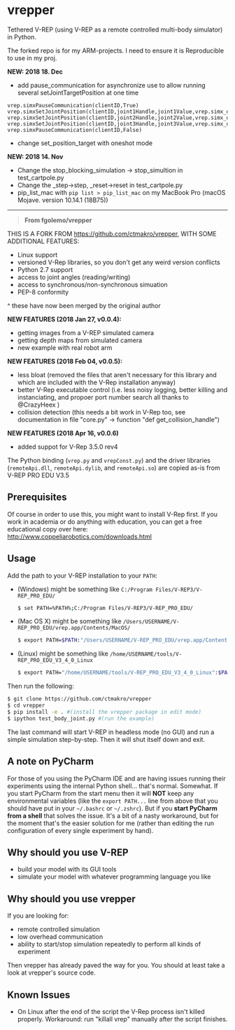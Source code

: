 # vrepper

Tethered V-REP (using V-REP as a remote controlled multi-body simulator) in Python.





The forked repo is for my ARM-projects. I need to ensure it is Reproducible to use in my proj.

**NEW: 2018 18. Dec**
- add pause_communication for asynchronize use to allow running several setJointTargetPosition at one time
```
vrep.simxPauseCommunication(clientID,True)
vrep.simxSetJointPosition(clientID,joint1Handle,joint1Value,vrep.simx_opmode_oneshot)
vrep.simxSetJointPosition(clientID,joint2Handle,joint2Value,vrep.simx_opmode_oneshot)
vrep.simxSetJointPosition(clientID,joint3Handle,joint3Value,vrep.simx_opmode_oneshot)
vrep.simxPauseCommunication(clientID,False)
```
- change set_position_target with oneshot mode

**NEW: 2018 14. Nov**
- Change the stop_blocking_simulation -> stop_simultion in test_cartpole.py
- Change the _step->step, _reset->reset in test_cartpole.py
- pip_list_mac with `pip list > pip_list_mac` on my MacBook Pro (macOS Mojave. version 10.14.1 (18B75))




---   

> **From  fgolemo/vrepper**

THIS IS A FORK FROM https://github.com/ctmakro/vrepper, WITH SOME ADDITIONAL FEATURES:

- Linux support
- versioned V-Rep libraries, so you don't get any weird version conflicts
- Python 2.7 support
- access to joint angles (reading/writing)
- access to synchronous/non-synchronous simuation
- PEP-8 conformity 


^ these have now been merged by the original author

**NEW FEATURES (2018 Jan 27, v0.0.4):**
- getting images from a V-REP simulated camera
- getting depth maps from simulated camera
- new example with real robot arm

**NEW FEATURES (2018 Feb 04, v0.0.5):**
- less bloat (removed the files that aren't necessary for this library and which are included with the V-Rep installation anyway)
- better V-Rep executable control (i.e. less noisy logging, better killing and instanciating, and propoer port number search all thanks to @CrazyHeex )
- collision detection (this needs a bit work in V-Rep too, see documentation in file "core.py" -> function "def get_collision_handle")

**NEW FEATURES (2018 Apr 16, v0.0.6)**
- added suppot for V-Rep 3.5.0 rev4


The Python binding (`vrep.py` and `vrepConst.py`) and the driver libraries (`remoteApi.dll`, `remoteApi.dylib`, and `remoteApi.so`) are copied as-is from V-REP PRO EDU V3.5


## Prerequisites

Of course in order to use this, you might want to install V-Rep first. If you work in academia or do anything with education, you can get a free educational copy over here: http://www.coppeliarobotics.com/downloads.html 


## Usage

Add the path to your V-REP installation to your `PATH`:

- (Windows) might be something like `C:/Program Files/V-REP3/V-REP_PRO_EDU/`

  ```bash
  $ set PATH=%PATH%;C:/Program Files/V-REP3/V-REP_PRO_EDU/
  ```

- (Mac OS X) might be something like `/Users/USERNAME/V-REP_PRO_EDU/vrep.app/Contents/MacOS/`

  ```bash
  $ export PATH=$PATH:"/Users/USERNAME/V-REP_PRO_EDU/vrep.app/Contents/MacOS/"
  ```

- (Linux) might be something like `/home/USERNAME/tools/V-REP_PRO_EDU_V3_4_0_Linux`

  ```bash
  $ export PATH="/home/USERNAME/tools/V-REP_PRO_EDU_V3_4_0_Linux":$PATH
  ```

Then run the following:

```bash
$ git clone https://github.com/ctmakro/vrepper
$ cd vrepper
$ pip install -e . #(install the vrepper package in edit mode)
$ ipython test_body_joint.py #(run the example)
```

The last command will start V-REP in headless mode (no GUI) and run a simple simulation step-by-step. Then it will shut itself down and exit.

## A note on PyCharm

For those of you using the PyCharm IDE and are having issues running their experiments using the internal Python shell... that's normal. Somewhat. If you start PyCharm from the start menu then it will **NOT** keep any environmental variables (like the `export PATH...` line from above that you should have put in your `~/.bashrc` or `~/.zshrc`). But if you **start PyCharm from a shell** that solves the issue. It's a bit of a nasty workaround, but for the moment that's the easier solution for me (rather than editing the run configuration of every single experiment by hand).

## Why should you use V-REP

- build your model with its GUI tools
- simulate your model with whatever programming language you like

## Why should you use vrepper

If you are looking for:

- remote controlled simulation
- low overhead communication
- ability to start/stop simulation repeatedly to perform all kinds of experiment

Then vrepper has already paved the way for you. You should at least take a look at vrepper's source code.

## Known Issues

- On Linux after the end of the script the V-Rep process isn't killed properly. Workaround: run "killall vrep" manually after the script finishes.
